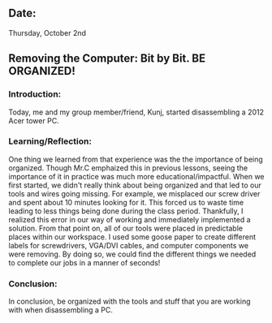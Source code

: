 ## Date:
Thursday, October 2nd

## Removing the Computer: Bit by Bit. BE ORGANIZED!

### Introduction:
Today, me and my group member/friend, Kunj, started disassembling a 2012 Acer tower PC. 

### Learning/Reflection:
One thing we learned from that experience was the the importance of being organized. Though Mr.C emphaized this in previous lessons, seeing the importance of it in practice was much more educational/impactful. When we first started, we didn't really think about being organized and that led to our tools and wires going missing. For example, we misplaced our screw driver and spent about 10 minutes looking for it. This forced us to waste time leading to less things being done during the class period. Thankfully, I realized this error in our way of working and immediately implemented a solution. From that point on, all of our tools were placed in predictable places within our workspace. I used some goose paper to create different labels for screwdrivers, VGA/DVI cables, and computer components we were removing. By doing so, we could find the different things we needed to complete our jobs in a manner of seconds! 

### Conclusion:
In conclusion, be organized with the tools and stuff that you are working with when disassembling a PC.
